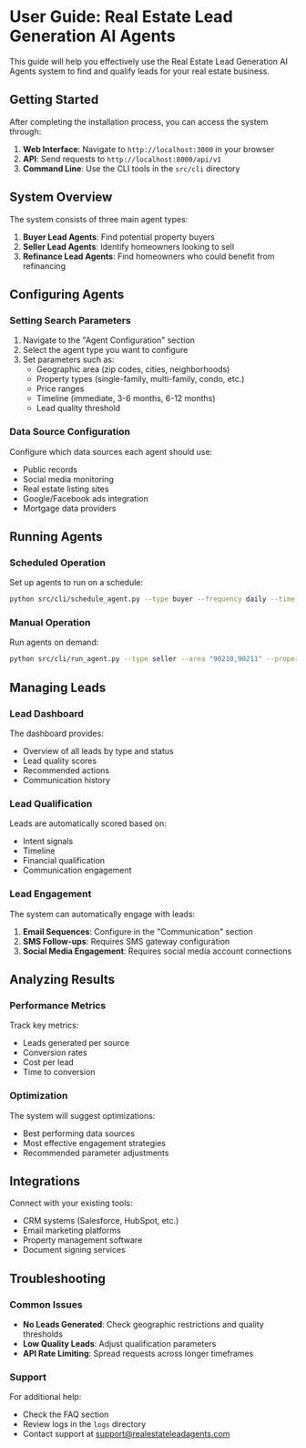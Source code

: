 # User Guide: Real Estate Lead Generation AI Agents

This guide will help you effectively use the Real Estate Lead Generation AI Agents system to find and qualify leads for your real estate business.

## Getting Started

After completing the installation process, you can access the system through:

1. **Web Interface**: Navigate to `http://localhost:3000` in your browser
2. **API**: Send requests to `http://localhost:8000/api/v1`
3. **Command Line**: Use the CLI tools in the `src/cli` directory

## System Overview

The system consists of three main agent types:

1. **Buyer Lead Agents**: Find potential property buyers
2. **Seller Lead Agents**: Identify homeowners looking to sell
3. **Refinance Lead Agents**: Find homeowners who could benefit from refinancing

## Configuring Agents

### Setting Search Parameters

1. Navigate to the "Agent Configuration" section
2. Select the agent type you want to configure
3. Set parameters such as:
   - Geographic area (zip codes, cities, neighborhoods)
   - Property types (single-family, multi-family, condo, etc.)
   - Price ranges
   - Timeline (immediate, 3-6 months, 6-12 months)
   - Lead quality threshold

### Data Source Configuration

Configure which data sources each agent should use:

- Public records
- Social media monitoring
- Real estate listing sites
- Google/Facebook ads integration
- Mortgage data providers

## Running Agents

### Scheduled Operation

Set up agents to run on a schedule:

```bash
python src/cli/schedule_agent.py --type buyer --frequency daily --time "02:00"
```

### Manual Operation

Run agents on demand:

```bash
python src/cli/run_agent.py --type seller --area "90210,90211" --property-type "single-family"
```

## Managing Leads

### Lead Dashboard

The dashboard provides:

- Overview of all leads by type and status
- Lead quality scores
- Recommended actions
- Communication history

### Lead Qualification

Leads are automatically scored based on:

- Intent signals
- Timeline
- Financial qualification
- Communication engagement

### Lead Engagement

The system can automatically engage with leads:

1. **Email Sequences**: Configure in the "Communication" section
2. **SMS Follow-ups**: Requires SMS gateway configuration
3. **Social Media Engagement**: Requires social media account connections

## Analyzing Results

### Performance Metrics

Track key metrics:

- Leads generated per source
- Conversion rates
- Cost per lead
- Time to conversion

### Optimization

The system will suggest optimizations:

- Best performing data sources
- Most effective engagement strategies
- Recommended parameter adjustments

## Integrations

Connect with your existing tools:

- CRM systems (Salesforce, HubSpot, etc.)
- Email marketing platforms
- Property management software
- Document signing services

## Troubleshooting

### Common Issues

- **No Leads Generated**: Check geographic restrictions and quality thresholds
- **Low Quality Leads**: Adjust qualification parameters
- **API Rate Limiting**: Spread requests across longer timeframes

### Support

For additional help:

- Check the FAQ section
- Review logs in the `logs` directory
- Contact support at support@realestateleadagents.com 
